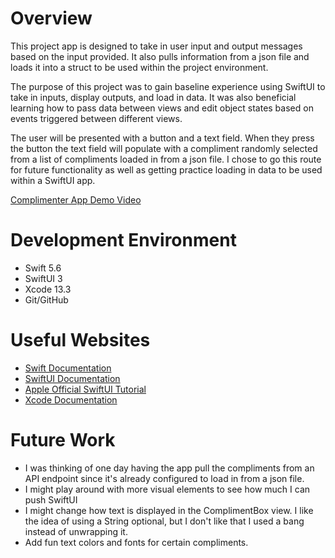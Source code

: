 # Overview

This project app is designed to take in user input and output messages based on the input provided. It also pulls information from a json file and loads it into a struct to be used within the project environment. 

The purpose of this project was to gain baseline experience using SwiftUI to take in inputs, display outputs, and load in data. It was also beneficial learning how to pass data between views and edit object states based on events triggered between different views.

The user will be presented with a button and a text field. When they press the button the text field will populate with a compliment randomly selected from a list of compliments loaded in from a json file. I chose to go this route for future functionality as well as getting practice loading in data to be used within a SwiftUI app.

[Complimenter App Demo Video](not-a-link.com)

# Development Environment

* Swift 5.6
* SwiftUI 3
* Xcode 13.3
* Git/GitHub

# Useful Websites

* [Swift Documentation](https://www.swift.org/documentation/)
* [SwiftUI Documentation](https://developer.apple.com/documentation/swiftui/)
* [Apple Official SwiftUI Tutorial](https://developer.apple.com/tutorials/swiftui)
* [Xcode Documentation](https://developer.apple.com/documentation/xcode)

# Future Work

* I was thinking of one day having the app pull the compliments from an API endpoint since it's already configured to load in from a json file.
* I might play around with more visual elements to see how much I can push SwiftUI
* I might change how text is displayed in the ComplimentBox view. I like the idea of using a String optional, but I don't like that I used a bang instead of unwrapping it.
* Add fun text colors and fonts for certain compliments.